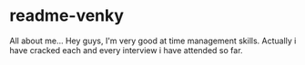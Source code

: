 # readme-venky
All about me...
Hey guys, I'm very good at time management skills. Actually i have cracked each and every interview i have attended so far.
